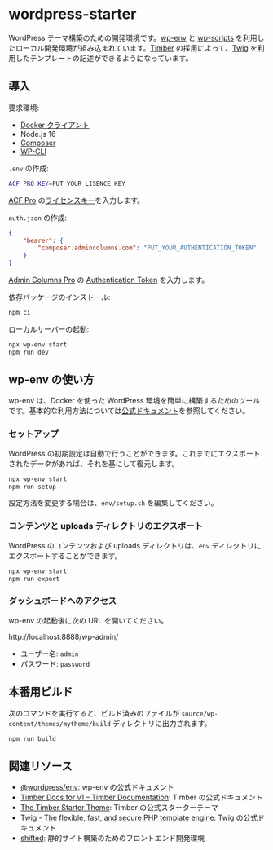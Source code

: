 # wordpress-starter

WordPress テーマ構築のための開発環境です。[wp-env](https://ja.wordpress.org/team/handbook/block-editor/reference-guides/packages/packages-env/) と [wp-scripts](https://developer.wordpress.org/block-editor/reference-guides/packages/packages-scripts/) を利用したローカル開発環境が組み込まれています。[Timber](https://upstatement.com/timber/) の採用によって、[Twig](https://twig.symfony.com/) を利用したテンプレートの記述ができるようになっています。

## 導入

要求環境:

- [Docker クライアント](https://hub.docker.com/editions/community/docker-ce-desktop-mac/)
- Node.js 16
- [Composer](https://getcomposer.org/)
- [WP-CLI](https://wp-cli.org/)

`.env` の作成:

```bash
ACF_PRO_KEY=PUT_YOUR_LISENCE_KEY
```

[ACF Pro](https://www.advancedcustomfields.com/pro/) の[ライセンスキー](https://www.advancedcustomfields.com/resources/how-to-activate/)を入力します。

`auth.json` の作成:

```json
{
	"bearer": {
		"composer.admincolumns.com": "PUT_YOUR_AUTHENTICATION_TOKEN"
	}
}
```

[Admin Columns Pro](https://www.admincolumns.com/) の [Authentication Token](https://docs.admincolumns.com/article/95-installing-via-composer#authentication-token) を入力します。

依存パッケージのインストール:

```bash
npm ci
```

ローカルサーバーの起動:

```bash
npx wp-env start
npm run dev
```

## wp-env の使い方

wp-env は、Docker を使った WordPress 環境を簡単に構築するためのツールです。基本的な利用方法については[公式ドキュメント](https://ja.wordpress.org/team/handbook/block-editor/reference-guides/packages/packages-env/)を参照してください。

### セットアップ

WordPress の初期設定は自動で行うことができます。これまでにエクスポートされたデータがあれば、それを基にして復元します。

```bash
npx wp-env start
npm run setup
```

設定方法を変更する場合は、`env/setup.sh` を編集してください。

### コンテンツと uploads ディレクトリのエクスポート

WordPress のコンテンツおよび uploads ディレクトリは、`env` ディレクトリにエクスポートすることができます。

```bash
npx wp-env start
npm run export
```

### ダッシュボードへのアクセス

wp-env の起動後に次の URL を開いてください。

http://localhost:8888/wp-admin/

- ユーザー名: `admin`
- パスワード: `password`

## 本番用ビルド

次のコマンドを実行すると、ビルド済みのファイルが `source/wp-content/themes/mytheme/build` ディレクトリに出力されます。

```bash
npm run build
```

## 関連リソース

- [@wordpress/env](https://ja.wordpress.org/team/handbook/block-editor/reference-guides/packages/packages-env/): wp-env の公式ドキュメント
- [Timber Docs for v1 – Timber Documentation](https://timber.github.io/docs/): Timber の公式ドキュメント
- [The Timber Starter Theme](https://github.com/timber/starter-theme): Timber の公式スターターテーマ
- [Twig - The flexible, fast, and secure PHP template engine](https://twig.symfony.com/): Twig の公式ドキュメント
- [shifted](https://github.com/yuheiy/shifted): 静的サイト構築のためのフロントエンド開発環境
